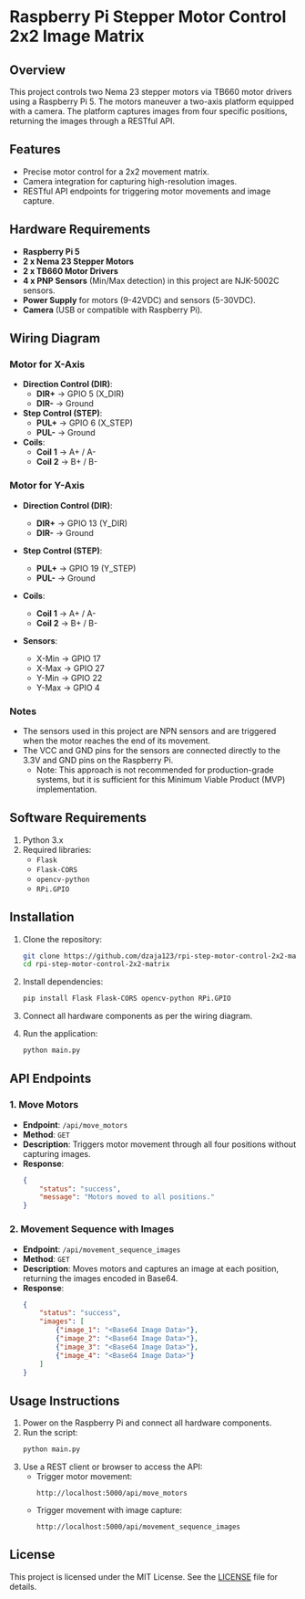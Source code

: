 # Raspberry Pi Stepper Motor Control 2x2 Image Matrix

## Overview
This project controls two Nema 23 stepper motors via TB660 motor drivers using a Raspberry Pi 5.
The motors maneuver a two-axis platform equipped with a camera.
The platform captures images from four specific positions, returning the images through a RESTful API.

## Features
- Precise motor control for a 2x2 movement matrix.
- Camera integration for capturing high-resolution images.
- RESTful API endpoints for triggering motor movements and image capture.

## Hardware Requirements
- **Raspberry Pi 5**
- **2 x Nema 23 Stepper Motors**
- **2 x TB660 Motor Drivers**
- **4 x PNP Sensors** (Min/Max detection) in this project are NJK-5002C sensors.
- **Power Supply** for motors (9-42VDC) and sensors (5-30VDC).
- **Camera** (USB or compatible with Raspberry Pi).

## Wiring Diagram

### Motor for X-Axis
- **Direction Control (DIR)**:
  - **DIR+** → GPIO 5 (X_DIR)
  - **DIR-** → Ground
- **Step Control (STEP)**:
  - **PUL+** → GPIO 6 (X_STEP)
  - **PUL-** → Ground
- **Coils**:
  - **Coil 1** → A+ / A-
  - **Coil 2** → B+ / B-

### Motor for Y-Axis
- **Direction Control (DIR)**:
  - **DIR+** → GPIO 13 (Y_DIR)
  - **DIR-** → Ground
- **Step Control (STEP)**:
  - **PUL+** → GPIO 19 (Y_STEP)
  - **PUL-** → Ground
- **Coils**:
  - **Coil 1** → A+ / A-
  - **Coil 2** → B+ / B-

- **Sensors**:
  - X-Min → GPIO 17
  - X-Max → GPIO 27
  - Y-Min → GPIO 22
  - Y-Max → GPIO 4

### Notes
   - The sensors used in this project are NPN sensors and are triggered when the motor reaches the end of its movement.
   - The VCC and GND pins for the sensors are connected directly to the 3.3V and GND pins on the Raspberry Pi.
      - Note: This approach is not recommended for production-grade systems, but it is sufficient for this Minimum Viable Product (MVP) implementation.

## Software Requirements
1. Python 3.x
2. Required libraries:
   - `Flask`
   - `Flask-CORS`
   - `opencv-python`
   - `RPi.GPIO`

## Installation
1. Clone the repository:
   ```bash
   git clone https://github.com/dzaja123/rpi-step-motor-control-2x2-matrix.git
   cd rpi-step-motor-control-2x2-matrix
   ```

2. Install dependencies:
   ```bash
   pip install Flask Flask-CORS opencv-python RPi.GPIO
   ```

3. Connect all hardware components as per the wiring diagram.

4. Run the application:
   ```bash
   python main.py
   ```

## API Endpoints

### 1. Move Motors
- **Endpoint**: `/api/move_motors`
- **Method**: `GET`
- **Description**: Triggers motor movement through all four positions without capturing images.
- **Response**:
  ```json
  {
      "status": "success",
      "message": "Motors moved to all positions."
  }
  ```

### 2. Movement Sequence with Images
- **Endpoint**: `/api/movement_sequence_images`
- **Method**: `GET`
- **Description**: Moves motors and captures an image at each position, returning the images encoded in Base64.
- **Response**:
  ```json
  {
      "status": "success",
      "images": [
          {"image_1": "<Base64 Image Data>"},
          {"image_2": "<Base64 Image Data>"},
          {"image_3": "<Base64 Image Data>"},
          {"image_4": "<Base64 Image Data>"}
      ]
  }
  ```

## Usage Instructions
1. Power on the Raspberry Pi and connect all hardware components.
2. Run the script:
   ```bash
   python main.py
   ```
3. Use a REST client or browser to access the API:
   - Trigger motor movement:
     ```
     http://localhost:5000/api/move_motors
     ```
   - Trigger movement with image capture:
     ```
     http://localhost:5000/api/movement_sequence_images
     ```

## License
This project is licensed under the MIT License. See the [LICENSE](LICENCE) file for details.
